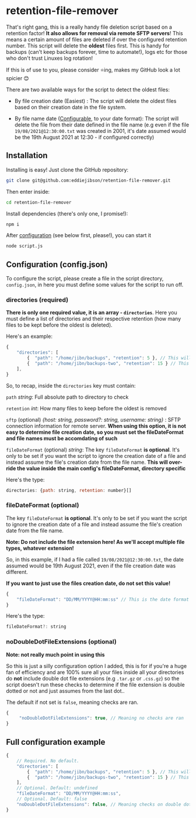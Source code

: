 # retention-file-remover

That's right gang, this is a really handy file deletion script based on a retention factor! **It also allows for removal via remote SFTP servers**! This means a certain amount of files are deleted if over the configured retention number. This script will delete the **oldest** files first. This is handy for backups (can't keep backups forever, time to automate!), logs etc for those who don't trust Linuxes log rotation!

If this is of use to you, please consider ⭐ing, makes my GitHub look a lot spicier 😊

There are two available ways for the script to detect the oldest files:

- By file creation date (Easiest) : The script will delete the oldest files based on their creation date in the file system.

- By file name date ([Configurable](#filedateformat-optional), to your date format): The script will delete the file from their date defined in the file name (e.g even if the file `19/08/2021@12:30:00.txt` was created in 2001, it's date assumed would be the 19th August 2021 at 12:30 - if configured correctly)

## Installation

Installing is easy! Just clone the GitHub repository:

```bash
git clone git@github.com:eddiejibson/retention-file-remover.git
```

Then enter inside:

```bash
cd retention-file-remover
```

Install dependencies (there's only one, I promise!):

```bash
npm i
```

After [configuration](#configuration-configjson) (see below first, please!), you can start it

```bash
node script.js
```

## Configuration (config.json)

To configure the script, please create a file in the script directory, `config.json`, in here you must define some values for the script to run off.

### directories (required)

**There is only one required value, it is an array - `directories`**. Here you must define a list of directories and their respective retention (how many files to be kept before the oldest is deleted).

Here's an example:

```javascript
{
	"directories": [
		{  "path": "/home/jibn/backups", "retention": 5 }, // This will keep 5 files inside /home/jibn/backups, when another is created, the oldest will be deleted, making room for the next.
		{  "path": "/home/jibn/backups-two", "retention": 15 } // This will keep 15 files inside /home/jibn/backups-two, when another is created, the oldest will be deleted, making room for the next.
	],
}
```

So, to recap, inside the `directories` key must contain:

`path` _string_: Full absolute path to directory to check

`retention` _int_: How many files to keep before the oldest is removed

`sftp` (optional) _{host: string, password?: string, username: string}_ : SFTP connection information for remote server. **When using this option, it is not easy to determine file creation date, so you must set the fileDateFormat and file names must be accomdating of such**

`fileDateFormat` (optional) _string_: The key `fileDateFormat` **is optional**. It's only to be set if you want the script to ignore the creation date of a file and instead assume the file's creation date from the file name. **This will over-ride the value inside the main config's fileDateFormat, directory specific**

Here's the type:

```javascript
directories: {path: string, retention: number}[]
```

### fileDateFormat (optional)

The key `fileDateFormat` **is optional**. It's only to be set if you want the script to ignore the creation date of a file and instead assume the file's creation date from the file name.

**Note: Do not include the file extension here! As we'll accept multiple file types, whatever extension!**

So, in this example, if I had a file called `19/08/2021@12:30:00.txt`, the date assumed would be 19th August 2021, even if the file creation date was different.

**If you want to just use the files creation date, do not set this value!**

```javascript
{
	"fileDateFormat": "DD/MM/YYYY@HH:mm:ss" // This is the date format - WITHOUT the extension!
}
```

Here's the type:

```javascript
fileDateFormat?: string
```

### noDoubleDotFileExtensions (optional)

**Note: not really much point in using this**

So this is just a silly configuration option I added, this is for if you're a huge fan of efficiency and are 100% sure all your files inside all your directories do **not** include double dot file extensions (e.g `.tar.gz` or `.css.gz`) so the script doesn't run these checks to determine if the file extension is double dotted or not and just assumes from the last dot..

The default if not set is `false`, meaning checks are ran.

```javascript
{
	 "noDoubleDotFileExtensions": true, // Meaning no checks are ran
}
```

## Full configuration example

```javascript
{
	// Required. No default.
	"directories": [
		{  "path": "/home/jibn/backups", "retention": 5 }, // This will keep 5 files inside /home/jibn/backups, when another is created, the oldest will be deleted, making room for the next.
		{  "path": "/home/jibn/backups-two", "retention": 15 } // This will keep 15 files inside /home/jibn/backups-two, when another is created, the oldest will be deleted, making room for the next.
	],
	// Optional. Default: undefined
	"fileDateFormat": "DD/MM/YYYY@HH:mm:ss",
	// Optional. Default: false
	"noDoubleDotFileExtensions": false, // Meaning checks on double dot file extension are run (default anyway, no need to set!)
}
```
